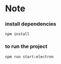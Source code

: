 # Note

### install dependencies
```
npm install
```

### to run the project 
```
npm run start:electron
```
